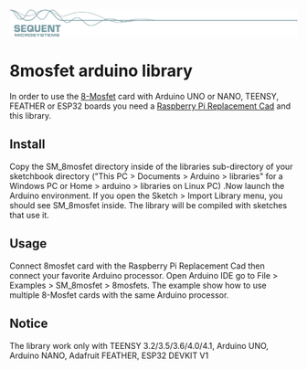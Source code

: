 [![8mosfet-rpi](../readmeres/sequent.jpg)](https://www.sequentmicrosystems.com)

# 8mosfet arduino library

In order to use the [8-Mosfet](https://sequentmicrosystems.com/product/raspberry-pi-mosfets-stackable-hat/) card with Arduino  UNO or NANO, TEENSY, FEATHER or ESP32 boards you need a [Raspberry Pi Replacement Cad](https://sequentmicrosystems.com/product/raspberry-pi-replacement-card/) and this library.

## Install 

Copy the SM_8mosfet directory inside of the libraries sub-directory of your sketchbook directory ("This PC > Documents > Arduino > libraries" for a Windows PC or Home > arduino > libraries on Linux PC) .Now launch the Arduino environment. If you open the Sketch > Import Library menu, you should see SM_8mosfet inside. The library will be compiled with sketches that use it.

## Usage

Connect 8mosfet card with the Raspberry Pi Replacement Cad then connect your favorite Arduino processor. Open Arduino IDE go to File > Examples > SM_8mosfet > 8mosfets. The example show how to use multiple 8-Mosfet cards with the same Arduino processor.


## Notice

The library work only with TEENSY 3.2/3.5/3.6/4.0/4.1, Arduino UNO, Arduino NANO, Adafruit FEATHER, ESP32 DEVKIT V1
